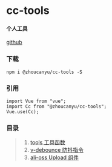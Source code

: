 # cc-tools

#### 个人工具

[github](https://github.com/z253573760/cc-tools)

### 下载

```
npm i @zhoucanyu/cc-tools -S
```

### 引用

```
import Vue from "vue";
import Cc from "@zhoucanyu/cc-tools";
Vue.use(Cc);
```

### 目录

> 1. [tools 工具函数](https://github.com/z253573760/cc-tools/tree/master/packages/utils)<br>
> 2. [v-debounce 防抖指令](https://github.com/z253573760/cc-tools/tree/master/packages/directives)<br>
> 3. [ali-oss Upload 组件](https://github.com/z253573760/cc-tools/tree/master/packages/components/Uploader)<br>
